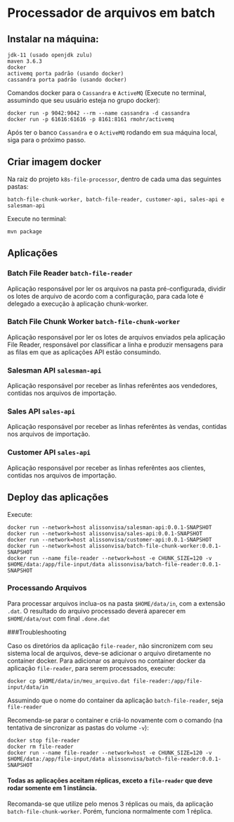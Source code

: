 # Processador de arquivos em batch

## Instalar na máquina:

```
jdk-11 (usado openjdk zulu)
maven 3.6.3
docker
activemq porta padrão (usando docker)
cassandra porta padrão (usando docker)
```

Comandos docker para o `Cassandra` e `ActiveMQ` (Execute no terminal, assumindo que seu usuário esteja no grupo docker):

```
docker run -p 9042:9042 --rm --name cassandra -d cassandra
docker run -p 61616:61616 -p 8161:8161 rmohr/activemq
```

Após ter o banco `Cassandra` e o `ActiveMQ` rodando em sua máquina local, siga para o próximo passo.

## Criar imagem docker

Na raiz do projeto `k8s-file-processor`, dentro de cada uma das seguintes pastas:

```
batch-file-chunk-worker, batch-file-reader, customer-api, sales-api e salesman-api
```
Execute no terminal:

```
mvn package
```
## Aplicações

### Batch File Reader `batch-file-reader`

Aplicação responsável por ler os arquivos na pasta pré-configurada, dividir os lotes de arquivo de acordo com a configuração, para cada lote é delegado a execução à aplicação chunk-worker.

### Batch File Chunk Worker `batch-file-chunk-worker`

Aplicação responsável por ler os lotes de arquivos enviados pela aplicação File Reader, responsável por classificar a linha e produzir mensagens para as filas em que as aplicações API estão consumindo.


### Salesman API `salesman-api`

Aplicação responsável por receber as linhas referêntes aos vendedores, contidas nos arquivos de importação.

### Sales API `sales-api`

Aplicação responsável por receber as linhas referêntes às vendas, contidas nos arquivos de importação.

### Customer API `sales-api`

Aplicação responsável por receber as linhas referêntes aos clientes, contidas nos arquivos de importação.

## Deploy das aplicações

Execute:

```
docker run --network=host alissonvisa/salesman-api:0.0.1-SNAPSHOT
docker run --network=host alissonvisa/sales-api:0.0.1-SNAPSHOT
docker run --network=host alissonvisa/customer-api:0.0.1-SNAPSHOT
docker run --network=host alissonvisa/batch-file-chunk-worker:0.0.1-SNAPSHOT
docker run --name file-reader --network=host -e CHUNK_SIZE=120 -v $HOME/data:/app/file-input/data alissonvisa/batch-file-reader:0.0.1-SNAPSHOT
```

### Processando Arquivos

Para processar arquivos inclua-os na pasta `$HOME/data/in`, com a extensão `.dat`.
O resultado do arquivo processado deverá aparecer em `$HOME/data/out` com final `.done.dat`

###Troubleshooting

Caso os diretórios da aplicação `file-reader`, não sincronizem com seu sistema local de arquivos, deve-se adicionar o arquivo diretamente no container docker.
Para adicionar os arquivos no container docker da aplicação `file-reader`, para serem processados, execute:

```
docker cp $HOME/data/in/meu_arquivo.dat file-reader:/app/file-input/data/in
```

Assumindo que o nome do container da aplicação `batch-file-reader`, seja `file-reader`

Recomenda-se parar o container e criá-lo novamente com o comando (na tentativa de sincronizar as pastas do volume `-v`):

```
docker stop file-reader
docker rm file-reader
docker run --name file-reader --network=host -e CHUNK_SIZE=120 -v $HOME/data:/app/file-input/data alissonvisa/batch-file-reader:0.0.1-SNAPSHOT
```

#### Todas as aplicações aceitam réplicas, exceto a `file-reader` que deve rodar somente em 1 instância.
Recomanda-se que utilize pelo menos 3 réplicas ou mais, da aplicação `batch-file-chunk-worker`. Porém, funciona normalmente com 1 réplica.

